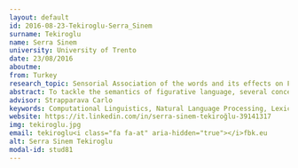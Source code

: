 ```yaml
---
layout: default 
id: 2016-08-23-Tekiroglu-Serra_Sinem
surname: Tekiroglu
name: Serra Sinem
university: University of Trento
date: 23/08/2016
aboutme: 
from: Turkey
research_topic: Sensorial Association of the words and its effects on Figurative Language
abstract: To tackle the semantics of figurative language, several conceptual properties such as concreteness or imegeability are employed. However, there is no attempt in the literature to analyze and benefit from the sensorial elements for figurative language processing. In this thesis, the impact of sensorial features on metaphor processing is investigated.
advisor: Strapparava Carlo
keywords: Computational Linguistics, Natural Language Processing, Lexical Semantics
website: https://it.linkedin.com/in/serra-sinem-tekiroğlu-39141317
img: tekiroglu.jpg
email: tekiroglu<i class="fa fa-at" aria-hidden="true"></i>fbk.eu
alt: Serra Sinem Tekiroglu
modal-id: stud81
---
```

